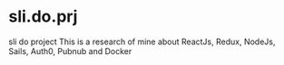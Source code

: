 # sli.do.prj
sli do project
This is a research of mine about ReactJs, Redux, NodeJs, Sails, Auth0, Pubnub and Docker
